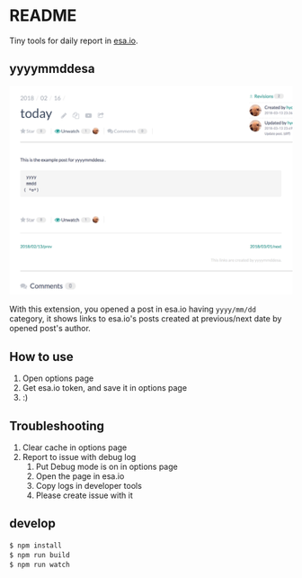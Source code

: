# README

Tiny tools for daily report in [esa.io](https://esa.io).

## yyyymmddesa

![screen_shot](https://github.com/yoshihara/yyyymmddesa/blob/master/screenshot.png)

With this extension, you opened a post in esa.io having `yyyy/mm/dd` category, it shows links to esa.io's posts created at previous/next date by opened post's author.

## How to use

1. Open options page
1. Get esa.io token, and save it in options page
1. :)

## Troubleshooting

1. Clear cache in options page
1. Report to issue with debug log
    1. Put Debug mode is on in options page
    1. Open the page in esa.io
    1. Copy logs in developer tools
    1. Please create issue with it

## develop

```sh
$ npm install
$ npm run build
$ npm run watch
```
